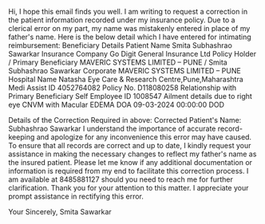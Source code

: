 Hi,
I hope this email finds you well. I am writing to request a correction in the patient information recorded under my insurance policy. Due to a clerical error on my part, my name was mistakenly entered in place of my father's name.
Here is the below detail which I have entered for intimating reimbursement:
Beneficiary Details
Patient Name	 Smita Subhashrao Sawarkar
Insurance Company	 Go Digit General Insurance Ltd
Policy Holder / Primary Beneficiary	 MAVERIC SYSTEMS LIMITED – PUNE / Smita Subhashrao Sawarkar
Corporate 	 MAVERIC SYSTEMS LIMITED – PUNE
Hospital Name	 Natasha Eye Care & Research Centre,Pune,Maharashtra
Medi Assist ID	 4052764082
Policy No.	 D118080258
Relationship with Primary Beneficiary	 Self
Employee ID	 1008547
Ailment details 	 due to right eye CNVM with Macular EDEMA
DOA	 09-03-2024 00:00:00
DOD 	 

Details of the Correction Required in above:
Corrected Patient's Name: Subhashrao Sawarkar
I understand the importance of accurate record-keeping and apologize for any inconvenience this error may have caused. To ensure that all records are correct and up to date, I kindly request your assistance in making the necessary changes to reflect my father's name as the insured patient.
Please let me know if any additional documentation or information is required from my end to facilitate this correction process. I am available at 8485881127 should you need to reach me for further clarification.
Thank you for your attention to this matter. I appreciate your prompt assistance in rectifying this error.

Your Sincerely,
Smita Sawarkar

